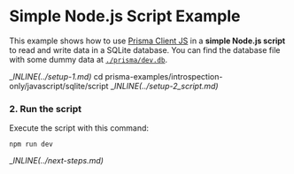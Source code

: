 # Simple Node.js Script Example

This example shows how to use [Prisma Client JS](https://photonjs.prisma.io/) in a **simple Node.js script** to read and write data in a SQLite database. You can find the database file with some dummy data at [`./prisma/dev.db`](./prisma/dev.db).

__INLINE(../_setup-1.md)__
cd prisma-examples/introspection-only/javascript/sqlite/script
__INLINE(../_setup-2_script.md)__

### 2. Run the script

Execute the script with this command: 

```
npm run dev
```

__INLINE(../_next-steps.md)__